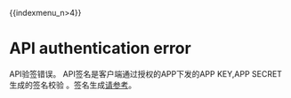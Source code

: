 {{indexmenu_n>4}}

# API authentication error

API验签错误。
API签名是客户端通过授权的APP下发的APP KEY,APP SECRET生成的签名校验 。签名生成[请参考](https://docs.ucloud.cn/middleware/uapigateway/operation_guide/use_api/signature)。